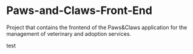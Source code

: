 # Paws-and-Claws-Front-End
 Project that contains the frontend of the Paws&amp;Claws application for the management of veterinary and adoption services.

 test
